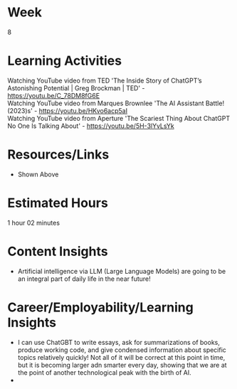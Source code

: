 # Week
8
# Learning Activities
Watching YouTube video from TED 'The Inside Story of ChatGPT’s Astonishing Potential | Greg Brockman | TED' - https://youtu.be/C_78DM8fG6E     
Watching YouTube video from Marques Brownlee 'The AI Assistant Battle! (2023)s' - https://youtu.be/HKvo6acp5aI        
Watching YouTube video from Aperture 'The Scariest Thing About ChatGPT No One Is Talking About' - https://youtu.be/5H-3lYvLsYk       

# Resources/Links
- Shown Above
# Estimated Hours
1 hour 02 minutes
# Content Insights
- Artificial intelligence via LLM (Large Language Models) are going to be an integral part of daily life in the near future!      
# Career/Employability/Learning Insights
- I can use ChatGBT to write essays, ask for summarizations of books, produce working code, and give condensed information about specific topics relatively quickly! Not all of it will be correct at this point in time, but it is becoming larger adn smarter every day, showing that we are at the point of another technological peak with the birth of AI.       
- 